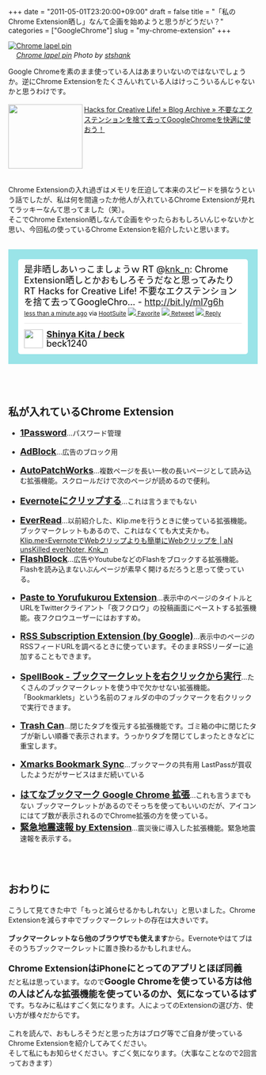 +++
date = "2011-05-01T23:20:00+09:00"
draft = false
title = "「私のChrome Extension晒し」なんて企画を始めようと思うがどうだい？"
categories = ["GoogleChrome"]
slug = "my-chrome-extension"
+++

<div class="center"><a href="http://www.flickr.com/photos/33782207@N00/6996250771/" title="Chrome lapel pin by stshank, on Flickr" target="_blank"><img class="flickr_photo" src="http://farm7.static.flickr.com/6091/6996250771_92acb617f6_z.jpg" alt="Chrome lapel pin" width="NaNpx"/></a></div><cite class="flickr_photographer"><img src="http://farm4.static.flickr.com/3329/favicons/72157601614001242_7730.png" width="16" /><a href="http://www.flickr.com/photos/33782207@N00/6996250771/">Chrome lapel pin</a> Photo by <a href="http://www.flickr.com/photos/33782207@N00/">stshank</a></cite>

Google Chromeを素のまま使っている人はあまりいないのではないでしょうか。逆にChrome Extensionをたくさんいれている人はけっこういるんじゃないかと思うわけです。<br />
<br />
<a href="http://hacks.beck1240.com/?p=824" rel="nofollow" target="_blank"><img align="left" alt="" border="0" class="alignleft" height="130" src="http://capture.heartrails.com/150x130/shadow?http://hacks.beck1240.com/?p=824" width="150" /></a><a href="http://hacks.beck1240.com/?p=824" rel="nofollow" target="_blank">Hacks for Creative Life! » Blog Archive » 不要なエクステンションを捨て去ってGoogleChromeを快適に使おう！</a><a href="http://b.hatena.ne.jp/entry/http://hacks.beck1240.com/?p=824" rel="nofollow" target="_blank"><img alt="" border="0" src="http://b.hatena.ne.jp/entry/image/http://hacks.beck1240.com/?p=824" /></a><br />
<br />
<span style="color: grey; font-size: 80%;"></span><br />
<br />
<strong></strong><br />
<br />
<br />
Chrome Extensionの入れ過ぎはメモリを圧迫して本来のスピードを損なうという話でしたが、私は何を間違ったか他人が入れているChrome Extensionが見れてラッキーなんて思ってました（笑）。<br />
そこでChrome Extension晒しなんて企画をやったらおもしろいんじゃないかと思い、今回私の使っているChrome Extensionを紹介したいと思います。<br />

<!--more-->

<br />
<!-- http://twitter.com/beck1240/status/64164534415405056 --> <style type="text/css">.bbpBox64164534415405056 {background:url(http://a0.twimg.com/a/1304019356/images/themes/theme16/bg.gif) #9AE4E8;padding:20px;} p.bbpTweet{background:#fff;padding:10px 12px 10px 12px;margin:0;min-height:48px;color:#000;font-size:18px !important;line-height:22px;-moz-border-radius:5px;-webkit-border-radius:5px} p.bbpTweet span.metadata{display:block;width:100%;clear:both;margin-top:8px;padding-top:12px;height:40px;border-top:1px solid #fff;border-top:1px solid #e6e6e6} p.bbpTweet span.metadata span.author{line-height:19px} p.bbpTweet span.metadata span.author img{float:left;margin:0 7px 0 0px;width:38px;height:38px} p.bbpTweet a:hover{text-decoration:underline}p.bbpTweet span.timestamp{font-size:12px;display:block}</style> <div class="bbpBox64164534415405056"><p class="bbpTweet">是非晒しあいっこましょうｗ RT @<a class="tweet-url username" href="http://twitter.com/knk_n" rel="nofollow">knk_n</a>: Chrome Extension晒しとかおもしろそうだなと思ってみたり RT Hacks for Creative Life! 不要なエクステンションを捨て去ってGoogleChro… - <a href="http://bit.ly/ml7g6h" rel="nofollow">http://bit.ly/ml7g6h</a><span class="timestamp"><a title="Sat Apr 30 03:09:51 +0000 2011" href="http://twitter.com/beck1240/status/64164534415405056">less than a minute ago</a> via <a href="http://www.hootsuite.com" rel="nofollow">HootSuite</a> <a href="http://twitter.com/intent/favorite?tweet_id=64164534415405056"><img src="http://si0.twimg.com/images/dev/cms/intents/icons/favorite.png" /> Favorite</a> <a href="http://twitter.com/intent/retweet?tweet_id=64164534415405056"><img src="http://si0.twimg.com/images/dev/cms/intents/icons/retweet.png" /> Retweet</a> <a href="http://twitter.com/intent/tweet?in_reply_to=64164534415405056"><img src="http://si0.twimg.com/images/dev/cms/intents/icons/reply.png" /> Reply</a></span><span class="metadata"><span class="author"><a href="http://twitter.com/beck1240"><img src="http://a3.twimg.com/profile_images/1043909423/beck120_normal.gif" /></a><strong><a href="http://twitter.com/beck1240">Shinya Kita / beck </a></strong><br />beck1240</span></span></p></div><!-- end of tweet --><br />
<br />
<br />
<h2>私が入れているChrome Extension</h2><ul><li><a href="http://help.agile.ws/1Password3/html/google_chrome_install_interstitial.html"><span class="Apple-style-span" style="font-size: large;"><b>1Password</b></span></a>…パスワード管理</li>
<br />
<li><span class="Apple-style-span" style="font-size: large;"><b><a href="https://chrome.google.com/webstore/detail/gighmmpiobklfepjocnamgkkbiglidom"><span id="goog_1163795321"></span>AdBlock<span id="goog_1163795322"></span></a></b></span>…広告のブロック用</li>
<br />
<li><b><span class="Apple-style-span" style="font-size: large;"><a href="https://chrome.google.com/webstore/detail/aeolcjbaammbkgaiagooljfdepnjmkfd">AutoPatchWorks</a></span></b>…複数ページを長い一枚の長いページとして読み込む拡張機能。スクロールだけで次のページが読めるので便利。</li>
<br />
<li><b><span class="Apple-style-span" style="font-size: large;"><a href="https://chrome.google.com/webstore/detail/pioclpoplcdbaefihamjohnefbikjilc">Evernoteにクリップする</a></span></b>…これは言うまでもない</li>
<br />
<li><span class="Apple-style-span" style="font-size: large;"><b><a href="https://chrome.google.com/webstore/detail/gnilckpgiopfcokcijkhpghppekcoafm">EverRead</a></b></span>…以前紹介した、Klip.meを行うときに使っている拡張機能。ブックマークレットもあるので、これはなくても大丈夫かも。 </li>
<a href="http://knknkenken.blogspot.com/2011/03/klipmeevernotewebweb.html" rel="nofollow" target="_blank">Klip.me☓EvernoteでWebクリップよりも簡単にWebクリップを | aN unsKilled everNoter, Knk_n</a><a href="http://b.hatena.ne.jp/entry/http://knknkenken.blogspot.com/2011/03/klipmeevernotewebweb.html" rel="nofollow" target="_blank"><img alt="" border="0" src="http://b.hatena.ne.jp/entry/image/http://knknkenken.blogspot.com/2011/03/klipmeevernotewebweb.html" /></a>
<li><b><span class="Apple-style-span" style="font-size: large;"><a href="https://chrome.google.com/webstore/detail/gofhjkjmkpinhpoiabjplobcaignabnl">FlashBlock</a></span></b>…広告やYoutubeなどのFlashをブロックする拡張機能。Flashを読み込まないぶんページが素早く開けるだろうと思って使っている。</li>
<br />
<li><b><span class="Apple-style-span" style="font-size: large;"><a href="http://blog.aki-null.net/?p=85">Paste to Yorufukurou Extension</a></span></b>…表示中のページのタイトルとURLをTwitterクライアント「夜フクロウ」の投稿画面にペーストする拡張機能。夜フクロウユーザーにはおすすめ。</li>
<br />
<li><b><span class="Apple-style-span" style="font-size: large;"><a href="https://chrome.google.com/webstore/detail/nlbjncdgjeocebhnmkbbbdekmmmcbfjd">RSS Subscription Extension (by Google)</a></span></b>…表示中のページのRSSフィードURLを調べるときに使っています。そのままRSSリーダーに追加することもできます。</li>
<br />
<li><b><span class="Apple-style-span" style="font-size: large;"><a href="https://chrome.google.com/webstore/detail/ihckioenbbjedpocnnennnehjaacojil">SpellBook - ブックマークレットを右クリックから実行</a></span></b>…たくさんのブックマークレットを使う中で欠かせない拡張機能。「Bookmarklets」という名前のフォルダの中のブックマークを右クリックで実行できます。</li>
<br />
<li><b><span class="Apple-style-span" style="font-size: large;"><a href="https://chrome.google.com/webstore/detail/jbdjgdkojiakdhlhfcaohpfgjgemcegi">Trash Can</a></span></b>…閉じたタブを復元する拡張機能です。ゴミ箱の中に閉じたタブが新しい順番で表示されます。うっかりタブを閉じてしまったときなどに重宝します。</li>
<br />
<li><b><span class="Apple-style-span" style="font-size: large;"><a href="https://chrome.google.com/webstore/detail/ajpgkpeckebdhofmmjfgcjjiiejpodla">Xmarks Bookmark Sync</a></span></b>…ブックマークの共有用   LastPassが買収したようだがサービスはまだ続いている</li>
<br />
<li><span class="Apple-style-span" style="font-size: large;"><b><a href="https://chrome.google.com/webstore/detail/dnlfpnhinnjdgmjfpccajboogcjocdla">はてなブックマーク Google Chrome 拡張</a></b></span>…これも言うまでもない ブックマークレットがあるのでそっちを使ってもいいのだが、アイコンにはてブ数が表示されるのでChrome拡張の方を使っている。</li>
<li><span class="Apple-style-span" style="font-size: large;"><b><a href="https://chrome.google.com/webstore/detail/pebgngldogenhmnokpncolbajkelhjba">緊急地震速報 by Extension</a></b></span>…震災後に導入した拡張機能。緊急地震速報を表示する。</li>
</ul><br />
<br />
<h2>おわりに</h2>こうして見てきた中で「もっと減らせるかもしれない」と思いました。Chrome Extensionを減らす中でブックマークレットの存在は大きいです。<br />
<br />
<b>ブックマークレットなら他のブラウザでも使えます</b>から。Evernoteやはてブはそのうちブックマークレットに置き換わるかもしれません。<br />
<br />
<span class="Apple-style-span" style="font-size: large;"><b>Chrome ExtensionはiPhoneにとってのアプリとほぼ同義</b></span><br />
だと私は思っています。なので<span class="Apple-style-span" style="font-size: large;"><b>Google Chromeを使っている方は他の人はどんな拡張機能を使っているのか、気になっているはず</b></span>です。ちなみに私はすごく気になります。人によってのExtensionの選び方、使い方が様々だからです。<br />
<br />
これを読んで、おもしろそうだと思った方はブログ等でご自身が使っているChrome Extensionを紹介してみてください。<br />
そして私にもお知らせください。すごく気になります。（大事なことなので2回言っておきます）

